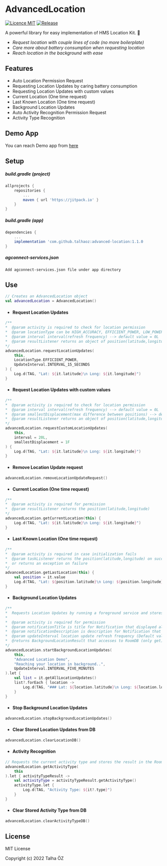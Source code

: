 # AdvancedLocation

[![Licence MIT](https://img.shields.io/badge/licence-MIT-blue.svg)](https://github.com/talhaoz/advanced-location/blob/dev/LICENCE)
[![Release](https://jitpack.io/v/talhaoz/advanced-location.svg)](https://jitpack.io/#talhaoz/advanced-location)

A powerful library for easy implementation of HMS Location Kit. 💙

* _Request location with couple lines of code (no more boilerplate)_
* _Care more about battery consumption when requesting location_
* _Reach location in the background with ease_

## Features
- Auto Location Permission Request
- Requesting Location Updates by caring battery consumption
- Requesting Location Updates with custom values
- Current Location (One time request)
- Last Known Location (One time request)
- Background Location Updates
- Auto Activity Recognition Permission Request
- Activity Type Recognition

## Demo App
You can reach Demo app from [here](https://github.com/talhaoz/advanced-location/tree/dev/app)

## Setup
##### build.gradle (project)
```gradle
allprojects {
    repositories {
        ...
        maven { url 'https://jitpack.io' }
    }
}
```

##### build.gradle (app)
```gradle
dependencies {
    ...
    implementation 'com.github.talhaoz:advanced-location:1.1.0
}
```
##### agconnect-services.json
```app
Add agconnect-services.json file under app directory
```

## Use

```kotlin
// Creates an AdvancedLocation object
val advancedLocation = AdvancedLocation() 
```
- #### Request Location Updates
```kotlin
/**
*  @param activity is required to check for location permission
*  @param locationType can be HIGH_ACCURACY, EFFICIENT_POWER, LOW_POWER or PASSIVE
*  @param interval interval(refresh frequency) --> default value = 0L
*  @param resultListener returns an object of position(latitude,longitude)
*/
advancedLocation.requestLocationUpdates(
    this,
    LocationType.EFFICIENT_POWER,
    UpdateInterval.INTERVAL_15_SECONDS
) {
    Log.d(TAG, "Lat: ${it.latitude}\n Long: ${it.longitude}")
}
```
- #### Request Location Updates with custom values
```kotlin
/**
*  @param activity is required to check for location permission
*  @param interval interval(refresh frequency) --> default value = 0L
*  @param smallestDisplacement(max difference between positions) --> default value = 0F
*  @param resultListener returns an object of position(latitude,longitude)
*/
advancedLocation.requestCustomLocationUpdates(
    this,
    interval = 20L,
    smallestDisplacement = 1F
) {
    Log.d(TAG, "Lat: ${it.latitude}\n Long: ${it.longitude}")
}
```
- #### Remove Location Update request
```kotlin
advancedLocation.removeLocationUpdateRequest()
```
- #### Current Location (One time request)
```kotlin
/**
*  @param activity is required for permission
*  @param resultListener returns the position(latitude,longitude)
*/
advancedLocation.getCurrentLocation(this) {
    Log.d(TAG, "Lat: ${it.latitude}\n Long: ${it.longitude}")
}
```

- #### Last Known Location (One time request)
```kotlin
/**
*  @param activity is required in case initialization fails
*  @param taskListener returns the position(latitude,longitude) on success
*  or returns an exception on failure
*/
advancedLocation.getLastLocation(this) {
    val position = it.value
    Log.d(TAG, "Lat: ${position.latitude}\n Long: ${position.longitude}")
}
```

- #### Background Location Updates
```kotlin
/**
*  Requests Location Updates by running a foreground service and stores them in the Room DB (including old locations)
*
*  @param activity is required for permission
*  @param notificationTitle is title for Notification that displayed along with foreground service (if Empty app name will be displayed)
*  @param notificationDescription is description for Notification that displayed along with foreground service(if Empty default desc will be displayed)
*  @param updateInterval location update refresh frequency (Default value = 5 mins)
*  @returns BackgroundLocationResult that accesses to RoomDB (only get)
*/
advancedLocation.startBackgroundLocationUpdates(
    this,
    "Advanced Location Demo",
    "Reaching your location in background..",
    UpdateInterval.INTERVAL_FIVE_MINUTES
).let {
    val list = it.getAllLocationUpdates()
    list?.forEach { location ->
        Log.d(TAG, "### Lat: ${location.latitude}\n Long: ${location.longitude}")
    }
}
```
- #### Stop Background Location Updates
```kotlin
advancedLocation.stopBackgroundLocationUpdates()
```
- #### Clear Stored Location Updates from DB
```kotlin
advancedLocation.clearLocationDB()
```
- #### Activity Recognition
```kotlin
// Requests the current activity type and stores the result in the Room DB
advancedLocation.getActivityType(
    this
).let { activityTypeResult ->
    val activityType = activityTypeResult.getActivityType()
    activityType.let {
        Log.d(TAG, "Activity Type: ${it?.type}")
    }
}
```
- #### Clear Stored Activity Type from DB
```kotlin
advancedLocation.clearActivityTypeDB()
```
  

## License

MIT License

Copyright (c) 2022 Talha ÖZ

